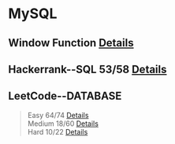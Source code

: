 
# MySQL
## Window Function [Details](https://github.com/chongchong6/SQL/tree/master/Window%20Function)
## Hackerrank--SQL 53/58 [Details](https://github.com/chongchong6/SQL/tree/master/HackerRank_SQL)
## LeetCode--DATABASE 
> Easy 64/74 [Details](https://github.com/chongchong6/SQL/tree/master/LeetCode/Easy)<br>
> Medium 18/60 [Details](https://github.com/chongchong6/SQL/tree/master/LeetCode/Medium)<br>
> Hard 10/22 [Details](https://github.com/chongchong6/SQL/tree/master/LeetCode/Hard)
